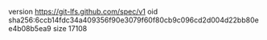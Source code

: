 version https://git-lfs.github.com/spec/v1
oid sha256:6ccb14fdc34a409356f90e3079f60f80cb9c096cd2d004d22bb80ee4b08b5ea9
size 17108
